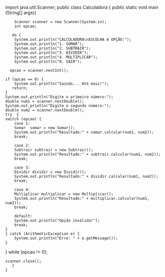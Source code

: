 import java.util.Scanner;
public class Calculadora {
    public static void main (String[] args){
      
        Scanner scanner = new Scanner(System.in);
        int opcao;

       do { 
        System.out.println("CALCULADORA\nESCOLHA A OPÇÃO:");
        System.out.println("1. SOMAR");
        System.out.println("2. SUBTRAIR");
        System.out.println("3. DIVIDIR");
        System.out.println("4. MULTIPLICAR");
        System.out.println("0. SAIR");

      opcao = scanner.nextInt();

    if (opcao == 0) {
        System.out.println("Saindo... Até mais!");
       return; 
    }
    System.out.println("Digite o primeiro número:");
    double num1 = scanner.nextDouble();
    System.out.println("Digite o segundo número:");
    double num2 = scanner.nextDouble();
    try  {
    switch (opcao) {
        case 1:
        Somar  somar = new Somar();
        System.out.println("Resultado:" + somar.calcular(num1, num2));
        break;
        
        case 2:
        Subtrair subtrair = new Subtrair();
        System.out.println("Resultado:" + subtrair.calcular(num1, num2));
        break;

        case 3:
        Dividir dividir = new Dividir();
        System.out.println("Resultado:" + dividir.calcular(num1, num2)); 
        break;

        case 4:
        Multiplicar multiplicar = new Multiplicar();
        System.out.println("Resultado:" + multiplicar.calcular(num1, num2));
        break;

        default:
        System.out.println("Opção inválida!");
        break;
    }
    } catch (ArithmeticException e) {
        System.out.println("Erro: " + e.getMessage());
    }
    
}   while (opcao != 0);
    
    scanner.close();
       }
    }

